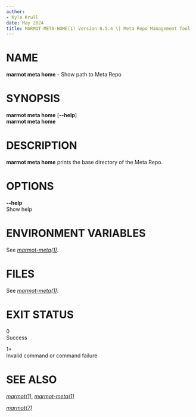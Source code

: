```yaml
---
author:
- Kyle Krull
date: May 2024
title: MARMOT-META-HOME(1) Version 0.5.4 \| Meta Repo Management Tool
---
```


# NAME

**marmot meta home** - Show path to Meta Repo

# SYNOPSIS

**marmot meta home** \[**\--help**\]\
**marmot meta home**

# DESCRIPTION

**marmot meta home** prints the base directory of the Meta Repo.

# OPTIONS

**\--help**  
Show help

# ENVIRONMENT VARIABLES

See [*marmot-meta(1)*](./marmot-meta.1.md).

# FILES

See [*marmot-meta(1)*](./marmot-meta.1.md).

# EXIT STATUS

0  
Success

1+  
Invalid command or command failure

# SEE ALSO

[*marmot(1)*](./marmot.1.md), [*marmot-meta(1)*](./marmot-meta.1.md)

[*marmot(7)*](./marmot.7.md)
